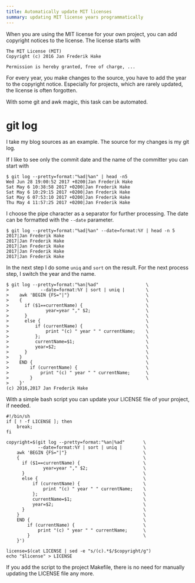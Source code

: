 ```yaml
---
title: Automatically update MIT licenses 
summary: updating MIT license years programmatically
---
```


When you are using the MIT license for your own project, you can add copyright notices to the license.
The license starts with

    The MIT License (MIT)
    Copyright (c) 2016 Jan Frederik Hake
    
    Permission is hereby granted, free of charge, ...

For every year, you make changes to the source, you have to add the year to the copyright notice.
Especially for projects, which are rarely updated, the license is often forgotten.

With some git and awk magic, this task can be automated.
<!--more-->

# git log

I take my blog sources as an example.
The source for my changes is my git log.

If I like to see only the commit date and the name of the committer you can start with

    $ git log --pretty=format:"%ad|%an" | head -n5
    Wed Jun 28 19:00:52 2017 +0200|Jan Frederik Hake
    Sat May 6 10:38:58 2017 +0200|Jan Frederik Hake
    Sat May 6 10:29:15 2017 +0200|Jan Frederik Hake
    Sat May 6 07:53:10 2017 +0200|Jan Frederik Hake
    Thu May 4 11:57:25 2017 +0200|Jan Frederik Hake
   
I choose the pipe character as a separator for further processing.
The date can be formatted with the `--date` parameter.

    $ git log --pretty=format:"%ad|%an" --date=format:%Y | head -n 5
    2017|Jan Frederik Hake
    2017|Jan Frederik Hake
    2017|Jan Frederik Hake
    2017|Jan Frederik Hake
    2017|Jan Frederik Hake

In the next step I do some `uniq` and `sort` on the result. 
For the next process step, I switch the year and the name.

    $ git log --pretty=format:"%an|%ad"                  \
    >            --date=format:%Y | sort | uniq |        \
    >    awk 'BEGIN {FS="|"}                             \
    >    {                                               \
    >      if ($1==currentName) {                        \
    >              year=year "," $2;                     \
    >      }                                             \
    >      else {                                        \
    >          if (currentName) {                        \
    >              print "(c) " year " " currentName;    \
    >          };                                        \
    >          currentName=$1;                           \
    >          year=$2;                                  \
    >      }                                             \
    >    }                                               \
    >    END {                                           \
    >        if (currentName) {                          \
    >            print "(c) " year " " currentName;      \
    >        }                                           \
    >    }' 
    (c) 2016,2017 Jan Frederik Hake 

With a simple bash script you can update your LICENSE file of your project, if needed.

    #!/bin/sh
    if [ ! -f LICENSE ]; then
        break; 
    fi
    
    copyright=$(git log --pretty=format:"%an|%ad"       \
                --date=format:%Y | sort | uniq |        \
        awk 'BEGIN {FS="|"}                             \
        {                                               \
          if ($1==currentName) {                        \
                  year=year "," $2;                     \
          }                                             \
          else {                                        \
              if (currentName) {                        \
                  print "(c) " year " " currentName;    \
              };                                        \
              currentName=$1;                           \
              year=$2;                                  \
          }                                             \
        }                                               \
        END {                                           \
            if (currentName) {                          \
                print "(c) " year " " currentName;      \
            }                                           \
        }')
    
    license=$(cat LICENSE | sed -e "s/(c).*$/$copyright/g")
    echo "$license" > LICENSE

If you add the script to the project Makefile, there is no need for manually updating the LICENSE file any more.
